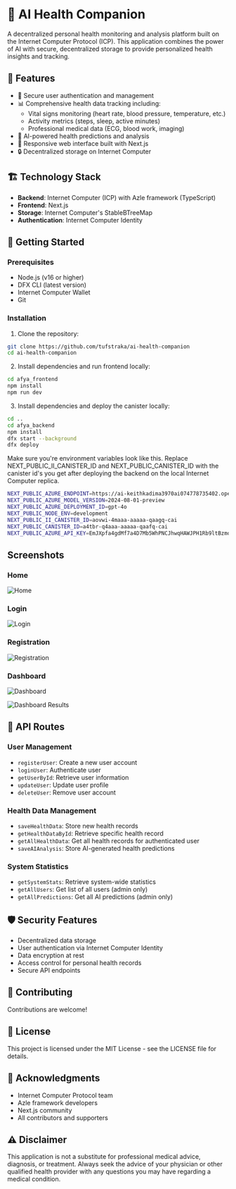 # 🏥 AI Health Companion

A decentralized personal health monitoring and analysis platform built on the Internet Computer Protocol (ICP). This application combines the power of AI with secure, decentralized storage to provide personalized health insights and tracking.

## 🌟 Features

- 🔐 Secure user authentication and management
- 📊 Comprehensive health data tracking including:
  - Vital signs monitoring (heart rate, blood pressure, temperature, etc.)
  - Activity metrics (steps, sleep, active minutes)
  - Professional medical data (ECG, blood work, imaging)
- 🤖 AI-powered health predictions and analysis
- 📱 Responsive web interface built with Next.js
- 🔒 Decentralized storage on Internet Computer

## 🏗️ Technology Stack

- **Backend**: Internet Computer (ICP) with Azle framework (TypeScript)
- **Frontend**: Next.js
- **Storage**: Internet Computer's StableBTreeMap
- **Authentication**: Internet Computer Identity

## 🚀 Getting Started

### Prerequisites

- Node.js (v16 or higher)
- DFX CLI (latest version)
- Internet Computer Wallet
- Git

### Installation

1. Clone the repository:
```bash
git clone https://github.com/tufstraka/ai-health-companion
cd ai-health-companion
```

2. Install dependencies and run frontend locally:
```bash
cd afya_frontend
npm install
npm run dev
```

3. Install dependencies and deploy the canister locally:
```bash
cd ..
cd afya_backend
npm install
dfx start --background
dfx deploy
```
Make sure you're environment variables look like this. 
Replace NEXT_PUBLIC_II_CANISTER_ID and NEXT_PUBLIC_CANISTER_ID with the canister id's you get after deploying the backend on the local Internet Computer replica.

```bash
NEXT_PUBLIC_AZURE_ENDPOINT=https://ai-keithkadima3970ai074778735402.openai.azure.com/openai/deployments/gpt-4o/chat/completions?api-version=2024-08-01-preview
NEXT_PUBLIC_AZURE_MODEL_VERSION=2024-08-01-preview
NEXT_PUBLIC_AZURE_DEPLOYMENT_ID=gpt-4o
NEXT_PUBLIC_NODE_ENV=development
NEXT_PUBLIC_II_CANISTER_ID=aovwi-4maaa-aaaaa-qaagq-cai
NEXT_PUBLIC_CANISTER_ID=a4tbr-q4aaa-aaaaa-qaafq-cai
NEXT_PUBLIC_AZURE_API_KEY=EmJXpfa4gdMf7a4D7Mb5WhPNCJhwqHAWJPH1Rb9ltBzmqLMq56GtJQQJ99ALACYeBjFXJ3w3AAAAACOG1Yfo
```

## Screenshots

### Home
![Home](assets/home.png) 

### Login 
![Login](assets/login.png)

### Registration
![Registration](assets/register.png)

### Dashboard
![Dashboard](assets/dashboard.png)

![Dashboard Results](assets/dashboardResults.png)

## 🔄 API Routes

### User Management

- `registerUser`: Create a new user account
- `loginUser`: Authenticate user
- `getUserById`: Retrieve user information
- `updateUser`: Update user profile
- `deleteUser`: Remove user account

### Health Data Management

- `saveHealthData`: Store new health records
- `getHealthDataById`: Retrieve specific health record
- `getAllHealthData`: Get all health records for authenticated user
- `saveAIAnalysis`: Store AI-generated health predictions

### System Statistics

- `getSystemStats`: Retrieve system-wide statistics
- `getAllUsers`: Get list of all users (admin only)
- `getAllPredictions`: Get all AI predictions (admin only)


## 🛡️ Security Features

- Decentralized data storage
- User authentication via Internet Computer Identity
- Data encryption at rest
- Access control for personal health records
- Secure API endpoints

## 🤝 Contributing

Contributions are welcome! 

## 📝 License

This project is licensed under the MIT License - see the LICENSE file for details.

## 🙏 Acknowledgments

- Internet Computer Protocol team
- Azle framework developers
- Next.js community
- All contributors and supporters

## ⚠️ Disclaimer

This application is not a substitute for professional medical advice, diagnosis, or treatment. Always seek the advice of your physician or other qualified health provider with any questions you may have regarding a medical condition.
